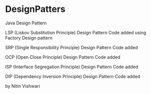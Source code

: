 # DesignPatters
Java Design Pattern

LSP (Liskov Substitution Principle) Design Pattern Code added using Factory Design pattern 

SRP (Single Responsibility Principle) Design Pattern Code added

OCP (Open Close Principle) Design Pattern Code added

ISP (Interface Segregation Principle) Design Pattern Code added

DIP (Dependency Inversion Principle) Design Pattern Code added


by Nitin Vishwari
